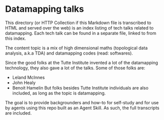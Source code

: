 # Datamapping talks

This directory (or HTTP Collection if this Markdown file is
transcribed to HTML and served over the web) is an index listing of
tech talks related to datamapping. Each tech talk can be found in a
separate file, linked to from this index.

The content topic is a mix of high dimensional maths (topological data
analysis, a.k.a TDA) and datamapping codes (read: softwares).

Since the good folks at the Tutte Institute invented a lot of the
datamapping technology, they also gave a lot of the talks. Some
of those folks are:
- Leland McInnes
- John Healy
- Benoit Hamelin
But folks besides Tutte Institute individuals are also included, as
long as the topic is datamapping.

The goal is to provide backgrounders and how-to for self-study and
for use by agents using this repo built as an Agent Skill. As such,
the full transcripts are included. 
